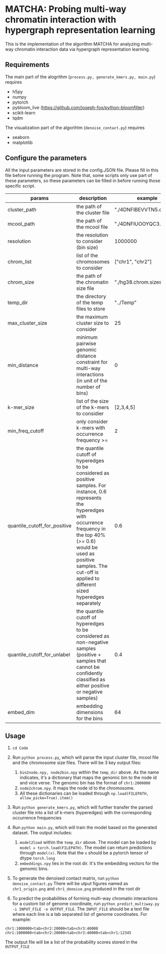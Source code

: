 # MATCHA: Probing multi-way chromatin interaction with hypergraph representation learning

This is the implementation of the algorithm MATCHA for analyzing multi-way chromatin interaction data via hypergraph representation learning.

## Requirements
The main part of the alogrithm (`process.py, generate_kmers.py, main.py`) requires


- h5py
- numpy
- pytorch
- pybloom_live (https://github.com/joseph-fox/python-bloomfilter)
- scikit-learn
- tqdm


The visualization part of the algorihtm (`denoise_contact.py`) requires

- seaborn
- matplotlib

## Configure the parameters

All the input parameters are stored in the config.JSON file. 
Please fill in this file before running the program.
Note that, some scripts only use part of these parameters, so these parameters can be filled in before running those specific script.

| params       | description                  | example                   | used in    |
|--------------|------------------------------|---------------------------|------------|
| cluster_path | the path of the cluster file | "./4DNFIBEVVTN5.clusters" | process.py |
|mcool_path | the path of the mcool file | "./4DNFIUOOYQC3.mcool" | process.py|
|resolution | the resolution to consider (bin size) | 1000000 | process.py|
|chrom_list | list of the chromosomes to consider | ["chr1", "chr2"] | process.py, main.py|
|chrom_size | the path of the chromatin size file | "./hg38.chrom.sizes.txt" | process.py|
|temp_dir | the directory of the temp files to store | "../Temp" | all|
|max_cluster_size| the maximum cluster size to consider | 25| process.py, generate_kmers.py |
|min_distance | minimum pairwise genomic distance constraint for multi-way interactions (in unit of the number of bins) |0| generate_kmers.py, main.py, denoise_contact.py|
|k-mer_size| list of the size of the k-mers to considier | [2,3,4,5] | generate_kmers.py, main.py, 
|min_freq_cutoff | only consider k-mers with occurrence frequency >= | 2 | generate_kmers.py|
|quantile_cutoff_for_positive | the quantile cutoff of hyperedges to be considered as positive samples. For instance, 0.6 represents the hyperedges with occurrence frequency in the top 40% (>= 0.6) would be used as positive samples. The cut-off is applied to different sized hyperedges separately| 0.6 | main.py | 
|quantile_cutoff_for_unlabel | the quantile cutoff of hyperedges to be considered as non-negative samples (positive + samples that cannot be confidently classified as either positive or negative samples) | 0.4 | main.py | 
|embed_dim | embedding dimensions for the bins | 64| main.py|


## Usage
1. `cd Code`
2. Run `python process.py`, which will parse the input cluster file, mcool file and the chromosome size files. There will be 3 key output files:
   1. `bin2node.npy, node2bin.npy` within the `temp_dir` above. As the name indicates, it's a dictionary that maps the genomic bin to the node id and vice verse. The genomic bin has the format of `chr1:2000000`
   2. `node2chrom.npy`. It maps the node id to the chromosome.
   3. All these dictionaries can be loaded through `np.load(FILEPATH, allow_picke=True).item()`
3. Run `python generate_kmers.py`, which will further transfer the parsed cluster file into a list of k-mers (hyperedges) with the corresponding occurrence frequencies
4. Run `python main.py`, which will train the model based on the generated dataset. The output includes:
   1. `model2load` within the `temp_dir` above. The model can be loaded by `model = torch.load(FILEPATH)`. The model can return predictions through `model(x)`. Note that the `x` should be a pytorch tensor of dtype `torch.long`
   2. `embeddings.npy` lies in the root dir. It's the embedding vectors for the genomic bins. 
5. To generate the denoised contact matrix, run `python denoise_contact.py` There will be utput figures named as `chr1_origin.png` and `chr1_denoise.png` produced in the root dir

6. To predict the probabilities of forming multi-way chromatin interactions for a custom list of genome coordinate, run `python predict_multiway.py -i INPUT_FILE -o OUTPUT_FILE`. The `INPUT_FILE` should be a text file where each line is a tab separated list of genome coordinates. For example:
```text
chr1:1000000<tab>chr2:20000<tab>chr3:40000
chr1:1000000<tab>chr2:20000<tab>chr3:40000<tab>chr1:12345
```
The output file will be a list of the probability scores stored in the `OUTPUT_FILE`